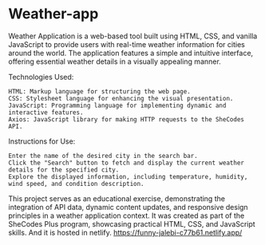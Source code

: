 # Weather-app
Weather Application is a web-based tool built using HTML, CSS, and vanilla JavaScript to provide users with real-time weather information for cities around the world. The application features a simple and intuitive interface, offering essential weather details in a visually appealing manner.

Technologies Used:

    HTML: Markup language for structuring the web page.
    CSS: Stylesheet language for enhancing the visual presentation.
    JavaScript: Programming language for implementing dynamic and interactive features.
    Axios: JavaScript library for making HTTP requests to the SheCodes API.

Instructions for Use:

    Enter the name of the desired city in the search bar.
    Click the "Search" button to fetch and display the current weather details for the specified city.
    Explore the displayed information, including temperature, humidity, wind speed, and condition description.

This project serves as an educational exercise, demonstrating the integration of API data, dynamic content updates, and responsive design principles in a weather application context. It was created as part of the SheCodes Plus program, showcasing practical HTML, CSS, and JavaScript skills.
 And it is hosted in netlify.
 https://funny-jalebi-c77b61.netlify.app/
